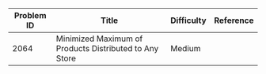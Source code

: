 | Problem ID | Title | Difficulty | Reference
| --- | --- | --- | ---
| 2064 | Minimized Maximum of Products Distributed to Any Store | Medium | 
